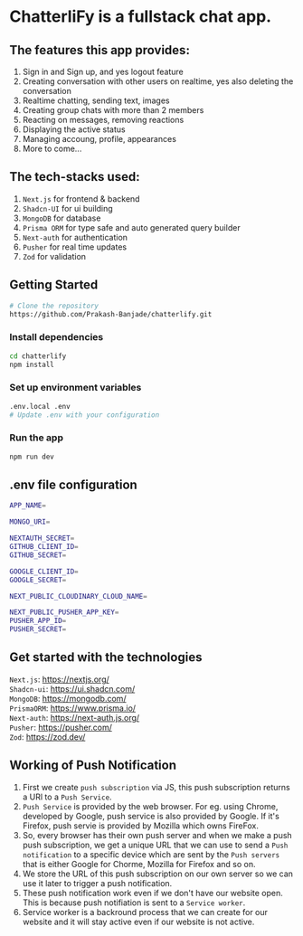 # ChatterliFy is a fullstack chat app. 

## The features this app provides:

1. Sign in and Sign up, and yes logout feature
2. Creating conversation with other users on realtime, yes also deleting the conversation
3. Realtime chatting, sending text, images
4. Creating group chats with more than 2 members
5. Reacting on messages, removing reactions
6. Displaying the active status
7. Managing accoung, profile, appearances
8. More to come...  


## The tech-stacks used:

1. `Next.js` for frontend & backend
2. `Shadcn-UI` for ui building
3. `MongoDB` for database
4. `Prisma ORM` for type safe and auto generated query builder
5. `Next-auth` for authentication
6. `Pusher` for real time updates
7. `Zod` for validation  



## Getting Started

```bash
# Clone the repository
https://github.com/Prakash-Banjade/chatterlify.git
```

### Install dependencies
```bash
cd chatterlify
npm install
```

### Set up environment variables
```bash
.env.local .env
# Update .env with your configuration
```

### Run the app
```bash
npm run dev
```

## .env file configuration

```bash
APP_NAME=

MONGO_URI=

NEXTAUTH_SECRET=
GITHUB_CLIENT_ID=
GITHUB_SECRET=

GOOGLE_CLIENT_ID=
GOOGLE_SECRET=

NEXT_PUBLIC_CLOUDINARY_CLOUD_NAME=

NEXT_PUBLIC_PUSHER_APP_KEY=
PUSHER_APP_ID=
PUSHER_SECRET=
```  


## Get started with the technologies

`Next.js`: https://nextjs.org/  
`Shadcn-ui`: https://ui.shadcn.com/  
`MongoDB`: https://mongodb.com/  
`PrismaORM`: https://www.prisma.io/  
`Next-auth`: https://next-auth.js.org/  
`Pusher`: https://pusher.com/  
`Zod`: https://zod.dev/  


## Working of Push Notification

1. First we create `push subscription` via JS, this push subscription returns a URl to a `Push Service`.
2. `Push Service` is provided by the web browser. For eg. using Chrome, developed by Google, push service is also provided by Google. If it's Firefox, push servie is provided by Mozilla which owns FireFox.
3. So, every browser has their own push server and when we make a push push subscription, we get a unique URL that we can use to send a `Push notification` to a specific device which are sent by the `Push servers` that is either Google for Chorme, Mozilla for Firefox and so on.
4. We store the URL of this push subscription on our own server so we can use it later to trigger a push notification.
5. These push notification work even if we don't have our website open. This is because push notifiation is sent to a `Service worker`. 
6. Service worker is a backround process that we can create for our website and it will stay active even if our website is not active.
